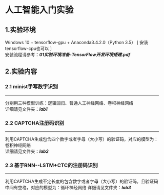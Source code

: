 # 人工智能入门实验
## 1.实验环境         
Windows 10 + tensorflow-gpu + Anaconda3.4.2.0（Python 3.5） [ 安装tensorflow-cpu也可以 ]     
安装流程请参考：***01实验环境准备-TensorFlow开发环境搭建.pdf***

## 2.实验内容
### 2.1 minist手写数字识别         
---
分别用三种模型训练：逻辑回归、普通人工神经网络、卷积神经网络    
详细请见文件夹：***lab1***    
### 2.2 CAPTCHA注册码识别       
---
利用CAPTCHA生成包含四个数字或者字母（大小写）的验证码，对应的模型为：卷积神经网络         
详细请见文件夹：***lab2***    
### 2.3 基于RNN--LSTM+CTC的注册码识别      
---
利用CAPTCHA生成不定长度的包含数字或者字母（大小写）的验证码，且验证码中间有空格，对应的模型为：循环神经网络
详细请见文件夹：***lab3***

